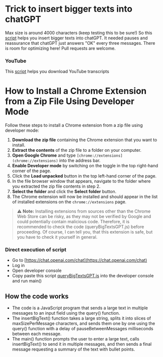 # Trick to insert bigger texts into chatGPT

Max size is around 4000 characters (keep testing this to be sure!)
So this [script](queryBigTextsGPT.js) helps you insert bigger texts into chatGPT. It needed pauses and reassurance that chatGPT just answers "OK" every three messages. There is room for optimizing here! Pull requests are welcome. 

### YouTube
This [script](getSubs.js) helps you download YouTube transcripts
# How to Install a Chrome Extension from a Zip File Using Developer Mode

Follow these steps to install a Chrome extension from a zip file using developer mode:

1. **Download the zip file** containing the Chrome extension that you want to install.
2. **Extract the contents** of the zip file to a folder on your computer.
3. **Open Google Chrome** and type `[chrome://extensions](chrome://extensions)` into the address bar.
4. **Enable Developer mode** by switching on the toggle in the top right-hand corner of the page.
5. Click the **Load unpacked** button in the top left-hand corner of the page.
6. In the file browser window that appears, navigate to the folder where you extracted the zip file contents in step 2.
7. **Select the folder** and click the **Select folder** button.
8. The Chrome extension will now be installed and should appear in the list of installed extensions on the `chrome://extensions` page.

> :warning: **Note:** Installing extensions from sources other than the Chrome Web Store can be risky, as they may not be verified by Google and could potentially contain malicious code. Therefore, it is recommended to check the code (queryBigTextsGPT.js) before proceeding. Of course, I can tell you, that this extension is safe, but you have to check it yourself in general. 


### Direct execution of script
- Go to [https://chat.openai.com/chat](https://chat.openai.com/chat)
- Log in
- Open developer console
- Copy paste this script [queryBigTextsGPT.js](queryBigTextsGPT.js) into the developer console and run main()

## How the code works

- The code is a JavaScript program that sends a large text in multiple messages to an input field using the query() function.
- The insertBigText() function takes a large string, splits it into slices of maxSizePerMessage characters, and sends them one by one using the query() function with a delay of pauseBetweenMessages milliseconds between each message.
- The main() function prompts the user to enter a large text, calls insertBigText() to send it in multiple messages, and then sends a final message requesting a summary of the text with bullet points.
